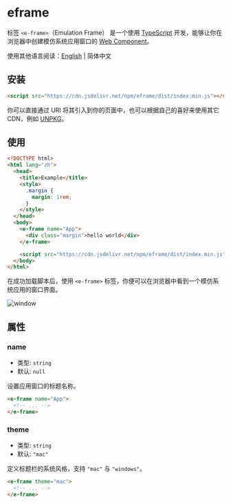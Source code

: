 # eframe

标签 `<e-frame>`（Emulation Frame） 是一个使用 [TypeScript](https://www.typescriptlang.org/zh/) 开发，能够让你在浏览器中创建模仿系统应用窗口的 [Web Component](https://developer.mozilla.org/zh-CN/docs/Web/API/Web_components)。

使用其他语言阅读：[English](./README.md) | 简体中文

## 安装

```html
<script src="https://cdn.jsdelivr.net/npm/eframe/dist/index.min.js"></script>
```

你可以直接通过 URI 将其引入到你的页面中，也可以根据自己的喜好来使用其它 CDN，例如 [UNPKG](https://unpkg.com/)。

## 使用

```html
<!DOCTYPE html>
<html lang="zh">
  <head>
    <title>Example</title>
    <style>
      .margin {
        margin: 1rem;
      }
    </style>
  </head>
  <body>
    <e-frame name="App">
      <div class="margin">hello world</div>
    </e-frame>

    <script src="https://cdn.jsdelivr.net/npm/eframe/dist/index.min.js"></script>
  </body>
</html>
```

在成功加载脚本后，使用 `<e-frame>` 标签，你便可以在浏览器中看到一个模仿系统应用的窗口界面。

![window](https://cdn.sa.net/2024/12/13/3MxQXPkBVqobuyw.png)

## 属性

### name

- 类型: `string`
- 默认: `null`

设置应用窗口的标题名称。

```html
<e-frame name="App">
  <!-- ... -->
</e-frame>
```

### theme

- 类型: `string`
- 默认: `"mac"`

定义标题栏的系统风格，支持 `"mac"` 与 `"windows"`。

```html
<e-frame theme="mac">
  <!-- ... -->
</e-frame>
```
